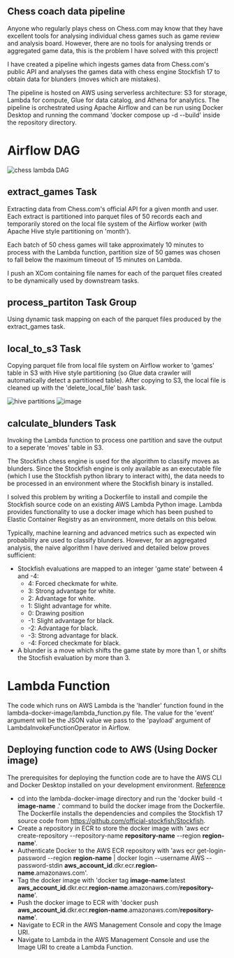 ## Chess coach data pipeline
Anyone who regularly plays chess on Chess.com may know that they have excellent tools for analysing individual chess games such as game review and analysis board. However, there are no tools for analysing trends or aggregated game data, this is the problem I have solved with this project!

I have created a pipeline which ingests games data from Chess.com's public API and analyses the games data with chess engine Stockfish 17 to obtain data for blunders (moves which are mistakes). 

The pipeline is hosted on AWS using serverless architecture: S3 for storage, Lambda for compute, Glue for data catalog, and Athena for analytics. The pipeline is orchestrated using Apache Airflow and can be run using Docker Desktop and running the command 'docker compose up -d --build' inside the repository directory.

# Airflow DAG
![chess lambda DAG](https://github.com/user-attachments/assets/0ae58d20-becc-49d6-845a-44f1802d4784)
## extract_games Task
Extracting data from Chess.com's official API for a given month and user. Each extract is partitioned into parquet files of 50 records each and temporarily stored on the local file system of the Airflow worker (with Apache Hive style partitioning on 'month'). 

Each batch of 50 chess games will take approximately 10 minutes to process with the Lambda function, partition size of 50 games was chosen to fall below the maximum timeout of 15 minutes on Lambda. 

I push an XCom containing file names for each of the parquet files created to be dynamically used by downstream tasks.

## process_partiton Task Group
Using dynamic task mapping on each of the parquet files produced by the extract_games task.

## local_to_s3 Task
Copying parquet file from local file system on Airflow worker to 'games' table in S3 with Hive style partitioning (so Glue data crawler will automatically detect a partitioned table). After copying to S3, the local file is cleaned up with the 'delete_local_file' bash task.

![hive partitions](https://github.com/user-attachments/assets/c2c5224a-51cc-4b45-bcdc-ca571a7a6f52)
![image](https://github.com/user-attachments/assets/934b2a41-c96f-4800-a8f2-32e225b5c5ce)

## calculate_blunders Task
Invoking the Lambda function to process one partition and save the output to a seperate 'moves' table in S3.

The Stockfish chess engine is used for the algorithm to classify moves as blunders. Since the Stockfish engine is only available as an executable file (which I use the Stockfish python library to interact with), the data needs to be processed in an environment where the Stockfish binary is installed. 

I solved this problem by writing a Dockerfile to install and compile the Stockfish source code on an existing AWS Lambda Python image. Lambda provides functionality to use a docker image which has been pushed to Elastic Container Registry as an environment, more details on this below.

Typically, machine learning and advanced metrics such as expected win probability are used to classify blunders. However, for an aggregated analysis, the naive algorithm I have derived and detailed below proves sufficient:
* Stockfish evaluations are mapped to an integer 'game state' between 4 and -4:
    * 4: Forced checkmate for white.
    * 3: Strong advantage for white.
    * 2: Advantage for white.
    * 1: Slight advantage for white.
    * 0: Drawing position
    * -1: Slight advantage for black.
    * -2: Advantage for black.
    * -3: Strong advantage for black.
    * -4: Forced checkmate for black.
* A blunder is a move which shifts the game state by more than 1, or shifts the Stocfish evaluation by more than 3.

# Lambda Function

The code which runs on AWS Lambda is the 'handler' function found in the lambda-docker-image/lambda_function.py file. The value for the 'event' argument will be the JSON value we pass to the 'payload' argument of LambdaInvokeFunctionOperator in Airflow.

## Deploying function code to AWS (Using Docker image)

The prerequisites for deploying the function code are to have the AWS CLI and Docker Desktop installed on your development environment. [Reference](https://docs.aws.amazon.com/AmazonECR/latest/userguide/getting-started-cli.html)

* cd into the lambda-docker-image directory and run the 'docker build -t **image-name** .' command to build the docker image from the Dockerfile. The Dockerfile installs the dependencies and compiles the Stockfish 17 source code from https://github.com/official-stockfish/Stockfish.
* Create a repository in ECR to store the docker image with 'aws ecr create-repository --repository-name **repository-name** --region **region-name**'.
* Authenticate Docker to the AWS ECR repository with 'aws ecr get-login-password --region **region-name** | docker login --username AWS --password-stdin **aws_account_id**.dkr.ecr.**region-name**.amazonaws.com'.
* Tag the docker image with 'docker tag **image-name**:latest **aws_account_id**.dkr.ecr.**region-name**.amazonaws.com/**repository-name**'.
* Push the docker image to ECR with 'docker push **aws_account_id**.dkr.ecr.**region-name**.amazonaws.com/**repository-name**'.
* Navigate to ECR in the AWS Management Console and copy the Image URI.
* Navigate to Lambda in the AWS Management Console and use the Image URI to create a Lambda Function.
